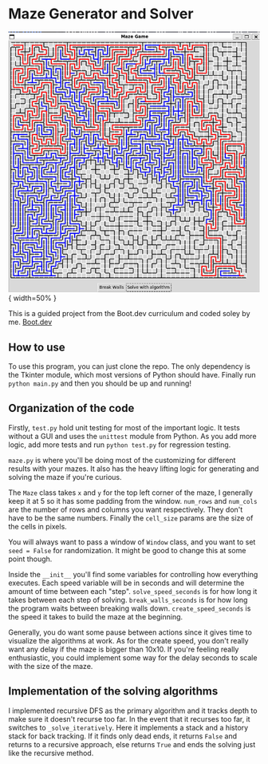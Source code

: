 # Maze Generator and Solver

![Solved maze](./readme_images/solved.png){ width=50% }

This is a guided project from the Boot.dev curriculum and coded soley by me. [Boot.dev](boot.dev)

## How to use

To use this program, you can just clone the repo. The only dependency is the Tkinter module, which most versions
of Python should have. Finally run `python main.py` and then you should be up and running!

## Organization of the code

Firstly, `test.py` hold unit testing for most of the important logic. It tests without a GUI and uses the `unittest`
module from Python. As you add more logic, add more tests and run `python test.py` for regression testing.

`maze.py` is where you'll be doing most of the customizing for different results with your mazes. It also has the 
heavy lifting logic for generating and solving the maze if you're curious. 

The `Maze` class takes `x` and `y` for the top left corner of the maze, I generally keep it at 5 so it has some padding from the window.
`num_rows` and `num_cols` are the number of rows and columns you want respectively. They don't have to be the same
numbers. Finally the `cell_size` params are the size of the cells in pixels.

You will always want to pass a window of `Window` class, and you want to set `seed = False` for randomization.
It might be good to change this at some point though.

Inside the `__init__` you'll find some variables for controlling how everything executes. Each speed variable will be in seconds
and will determine the amount of time between each "step". `solve_speed_seconds` is for how long it takes between each step of solving.
`break_walls_seconds` is for how long the program waits between breaking walls down. `create_speed_seconds` is the speed 
it takes to build the maze at the beginning.

Generally, you do want some pause between actions since it gives time to visualize the algorithms at work. As for the create
speed, you don't really want any delay if the maze is bigger than 10x10. If you're feeling really enthusiastic, you could 
implement some way for the delay seconds to scale with the size of the maze.

## Implementation of the solving algorithms

I implemented recursive DFS as the primary algorithm and it tracks depth to make sure it doesn't recurse too far.
In the event that it recurses too far, it switches to `_solve_iteratively`. Here it implements a stack and a history stack 
for back tracking. If it finds only dead ends, it returns `False` and returns to a recursive approach, else returns `True`
and ends the solving just like the recursive method.
